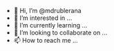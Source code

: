 - 👋 Hi, I’m @mdrublerana
- 👀 I’m interested in ...
- 🌱 I’m currently learning ...
- 💞️ I’m looking to collaborate on ...
- 📫 How to reach me ...

<!---
mdrublerana/mdrublerana is a ✨ special ✨ repository because its `README.md` (this file) appears on your GitHub profile.
You can click the Preview link to take a look at your changes.
--->
